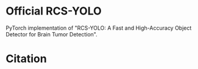 # Official RCS-YOLO
PyTorch implementation of "RCS-YOLO: A Fast and High-Accuracy Object Detector for Brain Tumor Detection".
# Citation
